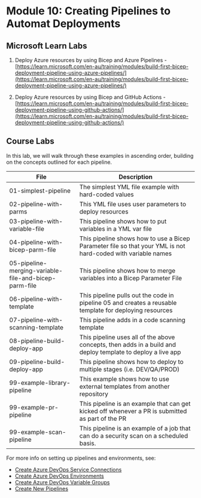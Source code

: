 # Module 10: Creating Pipelines to Automat Deployments

## Microsoft Learn Labs

1. Deploy Azure resources by using Bicep and Azure Pipelines - [https://learn.microsoft.com/en-au/training/modules/build-first-bicep-deployment-pipeline-using-azure-pipelines/](https://learn.microsoft.com/en-au/training/modules/build-first-bicep-deployment-pipeline-using-azure-pipelines/)

2. Deploy Azure resources by using Bicep and GitHub Actions - [https://learn.microsoft.com/en-au/training/modules/build-first-bicep-deployment-pipeline-using-github-actions/](https://learn.microsoft.com/en-au/training/modules/build-first-bicep-deployment-pipeline-using-github-actions/)

## Course Labs

In this lab, we will walk through these examples in ascending order, building on the concepts outlined for each pipeline.

| File | Description |
| -- | -- |
| 01-simplest-pipeline | The simplest YML file example with hard-coded values |
| 02-pipeline-with-parms | This YML file uses user parameters to deploy resources |
| 03-pipeline-with-variable-file | This pipeline shows how to put variables in a YML var file |
| 04-pipeline-with-bicep-parm-file | This pipeline shows how to use a Bicep Parameter file so that your YML is not hard-coded with variable names |
| 05-pipeline-merging-variable-file-and-bicep-parm-file | This pipeline shows how to merge variables into a Bicep Parameter File |
| 06-pipeline-with-template | This pipeline pulls out the code in pipeline 05 and creates a reusable template for deploying resources |
| 07-pipeline-with-scanning-template | This pipeline adds in a code scanning template |
| 08-pipeline-build-deploy-app | This pipeline uses all of the above concepts, then adds in a build and deploy template to deploy a live app |
| 09-pipeline-build-deploy-app | This pipeline shows how to deploy to multiple stages (i.e. DEV/QA/PROD)  |
| 99-example-library-pipeline | This example shows how to use external templates from another repository |
| 99-example-pr-pipeline | This pipeline is an example that can get kicked off whenever a PR is submitted as part of the PR |
| 99-example-scan-pipeline | This pipeline is an example of a job that can do a security scan on a scheduled basis. |

For more info on setting up pipelines and environments, see:

- [Create Azure DevOps Service Connections](./CreateServiceConnections.md)
- [Create Azure DevOps Environments](./CreateDevOpsEnvironments.md)
- [Create Azure DevOps Variable Groups](./CreateDevOpsVariableGroups.md)
- [Create New Pipelines](./CreateNewPipeline.md)
